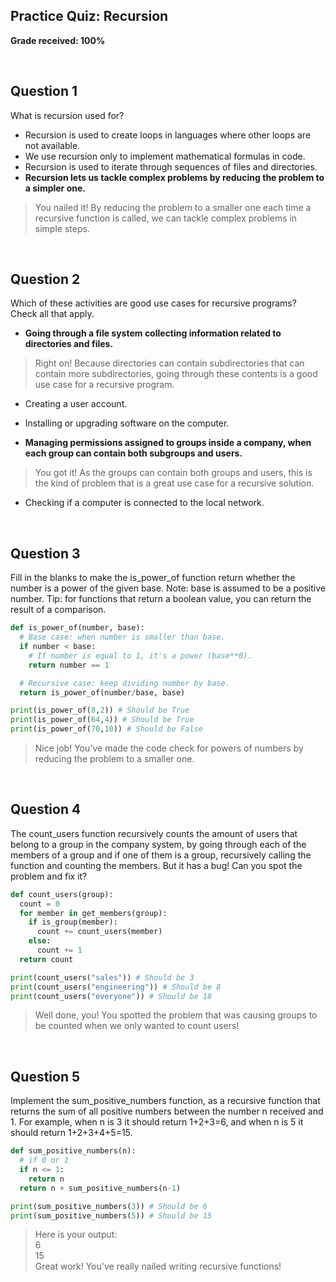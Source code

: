 ## Practice Quiz: Recursion

__Grade received: 100%__

<br>

## Question 1

What is recursion used for?

* Recursion is used to create loops in languages where other loops are not available.
* We use recursion only to implement mathematical formulas in code.
* Recursion is used to iterate through sequences of files and directories.
* **Recursion lets us tackle complex problems by reducing the problem to a simpler one.**

> You nailed it! By reducing the problem to a smaller one each time a recursive function is called, we can tackle complex problems in simple steps.

<br>

## Question 2

Which of these activities are good use cases for recursive programs? Check all that apply.


* **Going through a file system collecting information related to directories and files.**

> Right on! Because directories can contain subdirectories that can contain more subdirectories, going through these contents is a good use case for a recursive program.


* Creating a user account.


* Installing or upgrading software on the computer.


* **Managing permissions assigned to groups inside a company, when each group can contain both subgroups and users.**

> You got it! As the groups can contain both groups and users, this is the kind of problem that is a great use case for a recursive solution.


* Checking if a computer is connected to the local network.


<br>

## Question 3

Fill in the blanks to make the is_power_of function return whether the number is a power of the given base. Note: base is assumed to be a positive number. Tip: for functions that return a boolean value, you can return the result of a comparison.


```python
def is_power_of(number, base):
  # Base case: when number is smaller than base.
  if number < base:
    # If number is equal to 1, it's a power (base**0).
    return number == 1

  # Recursive case: keep dividing number by base.
  return is_power_of(number/base, base)

print(is_power_of(8,2)) # Should be True
print(is_power_of(64,4)) # Should be True
print(is_power_of(70,10)) # Should be False
```

> Nice job! You've made the code check for powers of numbers
by reducing the problem to a smaller one.

<br>

## Question 4

The count_users function recursively counts the amount of users that belong to a group in the company system, by going through each of the members of a group and if one of them is a group, recursively calling the function and counting the members. But it has a bug! Can you spot the problem and fix it?

```python
def count_users(group):
  count = 0
  for member in get_members(group):
    if is_group(member):
      count += count_users(member)
    else:
      count += 1
  return count

print(count_users("sales")) # Should be 3
print(count_users("engineering")) # Should be 8
print(count_users("everyone")) # Should be 18
```

> Well done, you! You spotted the problem that was causing
groups to be counted when we only wanted to count users!

<br>

## Question 5

Implement the sum_positive_numbers function, as a recursive function that returns the sum of all positive numbers between the number n received and 1. For example, when n is 3 it should return 1+2+3=6, and when n is 5 it should return 1+2+3+4+5=15.

```python
def sum_positive_numbers(n):
  # if 0 or 1
  if n <= 1:
    return n
  return n + sum_positive_numbers(n-1)

print(sum_positive_numbers(3)) # Should be 6
print(sum_positive_numbers(5)) # Should be 15
```

> Here is your output:
<br>6
<br>15
<br> Great work! You've really nailed writing recursive
functions!